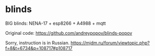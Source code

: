 # blinds
BIG blinds: NENA-17 + esp8266 + A4988 + mqtt 

Original code: https://github.com/andreypopov/blinds-popov

Sorry, instruction is in Russian.
https://mjdm.ru/forum/viewtopic.php?f=8&t=6734&p=108717#p108717
